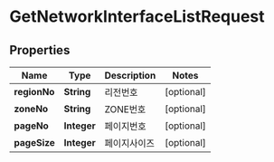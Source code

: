 
# GetNetworkInterfaceListRequest

## Properties
Name | Type | Description | Notes
------------ | ------------- | ------------- | -------------
**regionNo** | **String** | 리전번호 |  [optional]
**zoneNo** | **String** | ZONE번호 |  [optional]
**pageNo** | **Integer** | 페이지번호 |  [optional]
**pageSize** | **Integer** | 페이지사이즈 |  [optional]



